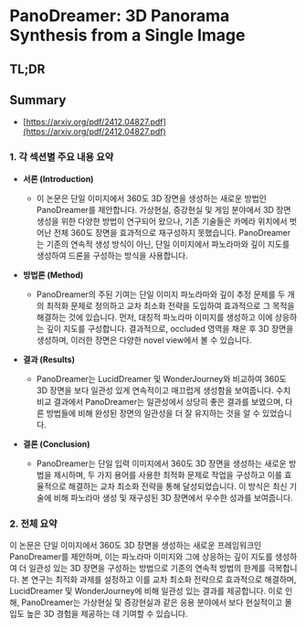 # PanoDreamer: 3D Panorama Synthesis from a Single Image
## TL;DR
## Summary
- [https://arxiv.org/pdf/2412.04827.pdf](https://arxiv.org/pdf/2412.04827.pdf)

### 1. 각 섹션별 주요 내용 요약

- **서론 (Introduction)**
  - 이 논문은 단일 이미지에서 360도 3D 장면을 생성하는 새로운 방법인 PanoDreamer를 제안합니다. 가상현실, 증강현실 및 게임 분야에서 3D 장면 생성을 위한 다양한 방법이 연구되어 왔으나, 기존 기술들은 카메라 위치에서 벗어난 전체 360도 장면을 효과적으로 재구성하지 못했습니다. PanoDreamer는 기존의 연속적 생성 방식이 아닌, 단일 이미지에서 파노라마와 깊이 지도를 생성하여 드론을 구성하는 방식을 사용합니다.

- **방법론 (Method)**
  - PanoDreamer의 주된 기여는 단일 이미지 파노라마와 깊이 추정 문제를 두 개의 최적화 문제로 정의하고 교차 최소화 전략을 도입하여 효과적으로 그 목적을 해결하는 것에 있습니다. 먼저, 대칭적 파노라마 이미지를 생성하고 이에 상응하는 깊이 지도를 구성합니다. 결과적으로, occluded 영역을 채운 후 3D 장면을 생성하며, 이러한 장면은 다양한 novel view에서 볼 수 있습니다.

- **결과 (Results)**
  - PanoDreamer는 LucidDreamer 및 WonderJourney와 비교하여 360도 3D 장면을 보다 일관성 있게 연속적이고 매끄럽게 생성함을 보여줍니다. 수치 비교 결과에서 PanoDreamer는 일관성에서 상당히 좋은 결과를 보였으며, 다른 방법들에 비해 완성된 장면의 일관성을 더 잘 유지하는 것을 알 수 있었습니다.

- **결론 (Conclusion)**
  - PanoDreamer는 단일 입력 이미지에서 360도 3D 장면을 생성하는 새로운 방법을 제시하며, 두 가지 용어를 사용한 최적화 문제로 작업을 구성하고 이를 효율적으로 해결하는 교차 최소화 전략을 통해 달성되었습니다. 이 방식은 최신 기술에 비해 파노라마 생성 및 재구성된 3D 장면에서 우수한 성과를 보여줍니다.

### 2. 전체 요약

이 논문은 단일 이미지에서 360도 3D 장면을 생성하는 새로운 프레임워크인 PanoDreamer를 제안하며, 이는 파노라마 이미지와 그에 상응하는 깊이 지도를 생성하여 더 일관성 있는 3D 장면을 구성하는 방법으로 기존의 연속적 방법의 한계를 극복합니다. 본 연구는 최적화 과제를 설정하고 이를 교차 최소화 전략으로 효과적으로 해결하며, LucidDreamer 및 WonderJourney에 비해 일관성 있는 결과를 제공합니다. 이로 인해, PanoDreamer는 가상현실 및 증강현실과 같은 응용 분야에서 보다 현실적이고 몰입도 높은 3D 경험을 제공하는 데 기여할 수 있습니다.